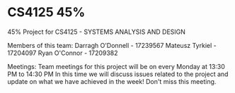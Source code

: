 # CS4125 45%

45% Project for CS4125 - SYSTEMS ANALYSIS AND DESIGN

Members of this team: 
  Darragh O'Donnell - 17239567 
  Mateusz Tyrkiel - 17204097 
  Ryan O'Connor - 17209382

Meetings: 
  Team meetings for this project will be on every Monday at 13:30 PM to 14:30 PM
  In this time we will discuss issues related to the project and update on what we have achieved in the week!
  Don't miss this meeting.
